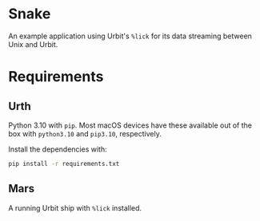 # Snake

An example application using Urbit's `%lick` for its data streaming 
between Unix and Urbit.

# Requirements

## Urth

Python 3.10 with `pip`. Most macOS devices have these available 
out of the box with `python3.10` and `pip3.10`, respectively. 

Install the dependencies with:

```bash
pip install -r requirements.txt
```

## Mars

A running Urbit ship with `%lick` installed.
